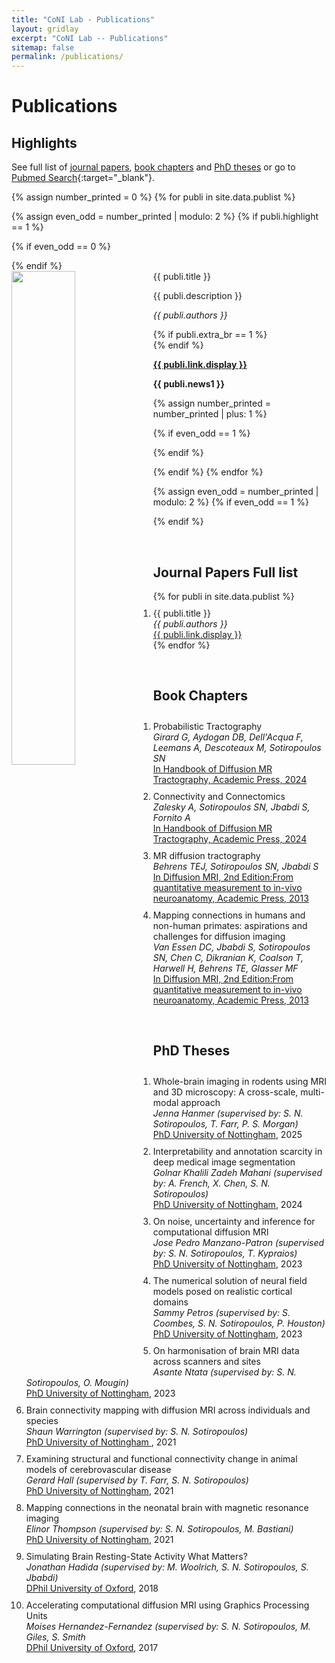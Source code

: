 ```yaml
---
title: "CoNI Lab - Publications"
layout: gridlay
excerpt: "CoNI Lab -- Publications"
sitemap: false
permalink: /publications/
---
```


# Publications

## Highlights

See full list of [journal papers](#journal-papers-full-list), [book chapters](#book-chapters) and [PhD theses](#phd-theses) or go to
[Pubmed Search](https://www.ncbi.nlm.nih.gov/pubmed/?term=(Sotiropoulos+SN+[au]+)+|+(Sotiropoulos+Stamatios+[au])){:target="_blank"}.

{% assign number_printed = 0 %}
{% for publi in site.data.publist %}

{% assign even_odd = number_printed | modulo: 2 %}
{% if publi.highlight == 1 %}

{% if even_odd == 0 %}
<div class="row">
{% endif %}

<div class="col-sm-6 clearfix">
 <div class="well">
  <pubtit>{{ publi.title }}</pubtit>
  <img src="{{ site.url }}{{ site.baseurl }}/images/pubpic/{{ publi.image }}" class="img-responsive" width="45%" style="float: left" />
  <p>{{ publi.description }}</p>
  <p><em>{{ publi.authors }}</em></p>
  {% if publi.extra_br == 1 %}
  <br>
  {% endif %}
  <p><strong><a href="{{ publi.link.url }}" target="_blank">{{ publi.link.display }}</a></strong></p>
  <p class="text-danger"><strong> {{ publi.news1 }}</strong></p>
 </div>
</div>

{% assign number_printed = number_printed | plus: 1 %}

{% if even_odd == 1 %}
</div>
{% endif %}

{% endif %}
{% endfor %}

{% assign even_odd = number_printed | modulo: 2 %}
{% if even_odd == 1 %}
</div>
{% endif %}

<p> &nbsp; </p>

<style> li { padding: 10px 0px 0px; } </style>
## Journal Papers Full list
<ol>
{% for publi in site.data.publist %}
<li>
  {{ publi.title }} <br />
  <em>{{ publi.authors }} </em><br /><a href="{{ publi.link.url }}" target="_blank">{{ publi.link.display }}</a>
</li>
{% endfor %}
</ol>
<p> &nbsp; </p>


## Book Chapters
<ol>
<li>Probabilistic Tractography  <br />
<em>Girard G, Aydogan DB, Dell'Acqua F, Leemans A, Descoteaux M, Sotiropoulos SN</em><br />
<a href="https://shop.elsevier.com/books/handbook-of-diffusion-mr-tractography/dellacqua/978-0-12-818894-1"
target="_blank">In Handbook of Diffusion MR Tractography, Academic Press, 2024</a></li>

<li>Connectivity and Connectomics <br />
<em>Zalesky A, Sotiropoulos SN, Jbabdi S, Fornito A</em><br />
<a href="https://shop.elsevier.com/books/handbook-of-diffusion-mr-tractography/dellacqua/978-0-12-818894-1"
target="_blank">In Handbook of Diffusion MR Tractography, Academic Press, 2024</a></li>

<li>MR diffusion tractography  <br />
<em> Behrens TEJ, Sotiropoulos SN, Jbabdi S</em><br />
<a href="https://www.elsevier.com/books/diffusion-mri/johansen-berg/978-0-12-396460-1"
target="_blank">In Diffusion MRI, 2nd Edition:From quantitative measurement to in-vivo neuroanatomy, Academic Press, 2013</a></li>

<li>Mapping connections in humans and non-human primates: aspirations and challenges for diffusion imaging <br />
<em>Van Essen DC, Jbabdi S, Sotiropoulos SN, Chen C, Dikranian K,
Coalson T, Harwell H, Behrens TE, Glasser MF</em><br />
<a href="https://www.elsevier.com/books/diffusion-mri/johansen-berg/978-0-12-396460-1"
target="_blank">In Diffusion MRI, 2nd Edition:From quantitative measurement to in-vivo neuroanatomy, Academic Press, 2013</a></li>
</ol>

<p> &nbsp; </p>


## PhD Theses
<ol>
<li>Whole-brain imaging in rodents using MRI and 3D microscopy: A cross-scale, multi-modal approach<br/>
<em> Jenna Hanmer (supervised by: S. N. Sotiropoulos, T. Farr, P. S. Morgan) </em> <br/>
<a href="https://eprints.nottingham.ac.uk/" target="_blank">PhD
University of Nottingham</a>, 2025</li>

<li>Interpretability and annotation scarcity in deep medical image segmentation <br/>
<em> Golnar Khalili Zadeh Mahani  (supervised by: A. French, X. Chen,
S. N. Sotiropoulos) </em> <br/>
<a href="https://eprints.nottingham.ac.uk/78836/1/KhaliliZadehMahani_Golnar_14342206_Corrections.pdf" target="_blank">PhD University of Nottingham</a>, 2024</li>

<li>On noise, uncertainty and inference for computational diffusion MRI <br/>
<em> Jose Pedro Manzano-Patron (supervised by: S. N. Sotiropoulos, T. Kypraios) </em> <br/>
<a href="https://eprints.nottingham.ac.uk/74189" target="_blank">PhD University of Nottingham</a>, 2023</li>


<li>The numerical solution of neural field models posed on realistic cortical domains <br/>
<em> Sammy Petros (supervised by: S. Coombes, S. N. Sotiropoulos, P. Houston) </em> <br/>
<a href="https://eprints.nottingham.ac.uk/72417" target="_blank">PhD University of Nottingham</a>, 2023</li>


<li>On harmonisation of brain MRI data across scanners and sites <br/>
<em> Asante Ntata (supervised by: S. N. Sotiropoulos, O. Mougin) </em> <br/>
<a href="https://eprints.nottingham.ac.uk/74417/" target="_blank">PhD University of Nottingham</a>, 2023</li>


<li>Brain connectivity mapping with diffusion MRI across individuals and species <br/>
<em> Shaun Warrington (supervised by: S. N. Sotiropoulos) </em> <br/>
<a href="https://eprints.nottingham.ac.uk/65487" target="_blank">PhD University of Nottingham </a>, 2021</li>


<li>Examining structural and functional connectivity change in animal models of cerebrovascular disease <br/>
<em> Gerard Hall (supervised by T. Farr, S. N. Sotiropoulos) </em> <br/>
<a href="https://eprints.nottingham.ac.uk/65800" target="_blank">PhD
University of Nottingham</a>, 2021</li>


<li>Mapping connections in the neonatal brain with magnetic resonance imaging <br/>
<em> Elinor Thompson (supervised by: S. N. Sotiropoulos, M. Bastiani) </em> <br/>
<a href="https://eprints.nottingham.ac.uk/64848" target="_blank">PhD University of Nottingham</a>, 2021</li>


<li>Simulating Brain Resting-State Activity What Matters? <br/>
<em> Jonathan Hadida (supervised by: M. Woolrich, S. N. Sotiropoulos, S. Jbabdi) </em> <br/>
<a href="https://ora.ox.ac.uk/objects/uuid:5abd962a-b798-4530-947a-24eeafd568f3" target="_blank">DPhil University of Oxford</a>, 2018</li>


<li>Accelerating computational diffusion MRI using Graphics Processing Units  <br/>
<em> Moises Hernandez-Fernandez (supervised by: S. N. Sotiropoulos, M. Giles, S. Smith </em> <br/>
<a href="https://ora.ox.ac.uk/objects/uuid:a0ac63bc-bdd4-4d77-9344-d631e4d4297a" target="_blank">DPhil University of Oxford</a>, 2017</li>


<p> &nbsp; </p>
